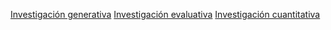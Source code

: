 [Investigación generativa](../../../diseo-de-experiencia/investigacin/tipos-de-investigacin/investigacin-generativa.md)
[Investigación evaluativa](../../../diseo-de-experiencia/investigacin/tipos-de-investigacin/investigacin-evaluativa.md)
[Investigación cuantitativa](../../../diseo-de-experiencia/investigacin/tipos-de-investigacin/investigacin-cuantitativa.md)